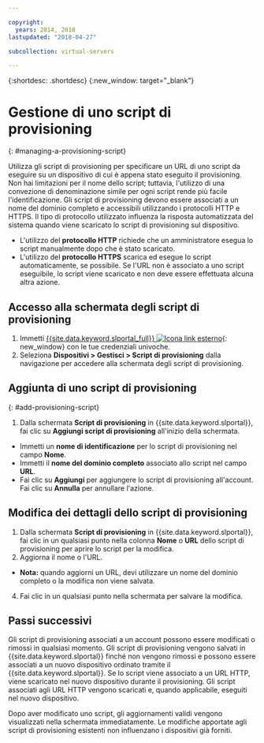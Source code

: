 ```yaml
---

copyright:
  years: 2014, 2018
lastupdated: "2018-04-27"

subcollection: virtual-servers

---
```


{:shortdesc: .shortdesc}
{:new_window: target="_blank"}

# Gestione di uno script di provisioning
{: #managing-a-provisioning-script}

Utilizza gli script di provisioning per specificare un URL di uno script da eseguire su un dispositivo di cui è appena stato eseguito il provisioning. Non hai limitazioni per il nome dello script; tuttavia, l'utilizzo di una convezione di denominazione simile per ogni script rende più facile l'identificazione. Gli script di provisioning devono essere associati a un nome del dominio completo e accessibili utilizzando i protocolli HTTP e HTTPS. Il tipo di protocollo utilizzato influenza la risposta automatizzata del sistema quando viene scaricato lo script di provisioning sul dispositivo.

* L'utilizzo del **protocollo HTTP** richiede che un amministratore esegua lo script manualmente dopo che è stato scaricato.
* L'utilizzo del **protocollo HTTPS** scarica ed esegue lo script automaticamente, se possibile. Se l'URL non è associato a uno script eseguibile, lo script viene scaricato e non deve essere effettuata alcuna altra azione.

## Accesso alla schermata degli script di provisioning
1. Immetti [{{site.data.keyword.slportal_full}} ![Icona link esterno](../icons/launch-glyph.svg "Icona link esterno")](https://control.softlayer.com/){: new_window} con le tue credenziali univoche.
2. Seleziona **Dispositivi > Gestisci > Script di provisioning** dalla navigazione per accedere alla schermata degli script di provisioning.


## Aggiunta di uno script di provisioning
{: #add-provisioning-script}

1. Dalla schermata **Script di provisioning** in {{site.data.keyword.slportal}}, fai clic su **Aggiungi script di provisioning** all'inizio della schermata.
* Immetti un **nome di identificazione** per lo script di provisioning nel campo **Nome**.
* Immetti il **nome del dominio completo** associato allo script nel campo **URL**.
* Fai clic su **Aggiungi** per aggiungere lo script di provisioning all'account. Fai clic su **Annulla** per annullare l'azione.

## Modifica dei dettagli dello script di provisioning

1. Dalla schermata **Script di provisioning** in {{site.data.keyword.slportal}}, fai clic in un qualsiasi punto nella colonna **Nome** o **URL** dello script di provisioning per aprire lo script per la modifica.
3. Aggiorna il nome o l'URL.
  * **Nota:** quando aggiorni un URL, devi utilizzare un nome del dominio completo o la modifica non viene salvata.
4. Fai clic in un qualsiasi punto nella schermata per salvare la modifica.

## Passi successivi

Gli script di provisioning associati a un account possono essere modificati o rimossi in qualsiasi momento. Gli script di provisioning vengono salvati in {{site.data.keyword.slportal}} finché non vengono rimossi e possono essere associati a un nuovo dispositivo ordinato tramite il {{site.data.keyword.slportal}}. Se lo script viene associato a un URL HTTP, viene scaricato nel nuovo dispositivo durante il provisioning. Gli script associati agli URL HTTP vengono scaricati e, quando applicabile, eseguiti nel nuovo dispositivo.

Dopo aver modificato uno script, gli aggiornamenti validi vengono visualizzati nella schermata immediatamente. Le modifiche apportate agli script di provisioning esistenti non influenzano i dispositivi già forniti.
